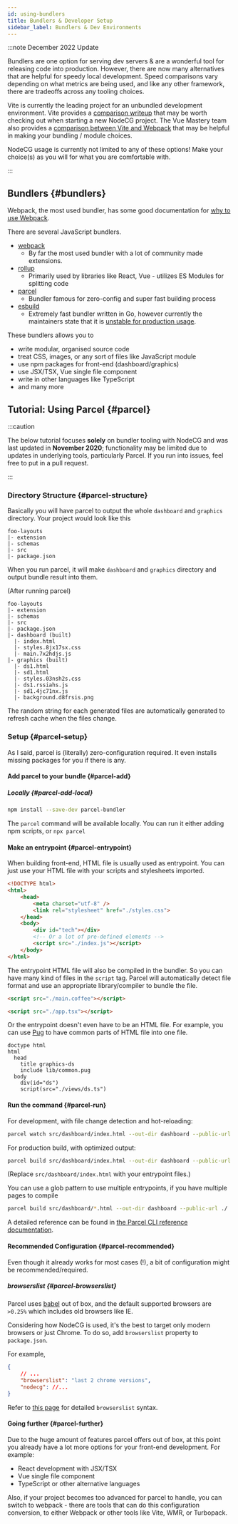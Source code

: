 ```yaml
---
id: using-bundlers
title: Bundlers & Developer Setup
sidebar_label: Bundlers & Dev Environments
---
```


:::note December 2022 Update

Bundlers are one option for serving dev servers & are a wonderful tool for releasing code into production. However, there are now many alternatives that are helpful for speedy local development. Speed comparisons vary depending on what metrics are being used, and like any other framework, there are tradeoffs across any tooling choices.

Vite is currently the leading project for an unbundled development environment. Vite provides a [comparison writeup](https://vitejs.dev/guide/why.html) that may be worth checking out when starting a new NodeCG project. The Vue Mastery team also provides a [comparison between Vite and Webpack](https://www.vuemastery.com/blog/vite-vs-webpack/) that may be helpful in making your bundling / module choices.

NodeCG usage is currently not limited to any of these options! Make your choice(s) as you will for what you are comfortable with.

:::

## Bundlers {#bundlers}

Webpack, the most used bundler, has some good documentation for [why to use Webpack](https://webpack.js.org/concepts/why-webpack).

There are several JavaScript bundlers.

- [webpack](https://github.com/webpack/webpack)
  - By far the most used bundler with a lot of community made extensions.
- [rollup](https://github.com/rollup/rollup)
  - Primarily used by libraries like React, Vue - utilizes ES Modules for splitting code
- [parcel](https://github.com/parcel-bundler/parcel)
  - Bundler famous for zero-config and super fast building process
- [esbuild](https://esbuild.github.io/)
  - Extremely fast bundler written in Go, however currently the maintainers state that it is [unstable for production usage](https://esbuild.github.io/faq/#production-readiness).

These bundlers allows you to

- write modular, organised source code
- treat CSS, images, or any sort of files like JavaScript module
- use npm packages for front-end (dashboard/graphics)
- use JSX/TSX, Vue single file component
- write in other languages like TypeScript
- and many more

## Tutorial: Using Parcel {#parcel}

:::caution

The below tutorial focuses **solely** on bundler tooling with NodeCG and was last updated in **November 2020**; functionality may be limited due to updates in underlying tools, particularly Parcel. If you run into issues, feel free to put in a pull request.

:::

### Directory Structure {#parcel-structure}

Basically you will have parcel to output the whole `dashboard` and `graphics`
directory. Your project would look like this

```folders
foo-layouts
|- extension
|- schemas
|- src
|- package.json
```

When you run parcel, it will make `dashboard` and `graphics` directory and
output bundle result into them.

(After running parcel)

```folders
foo-layouts
|- extension
|- schemas
|- src
|- package.json
|- dashboard (built)
  |- index.html
  |- styles.8jx17sx.css
  |- main.7x2hdjs.js
|- graphics (built)
  |- ds1.html
  |- sd1.html
  |- styles.03nsh2s.css
  |- ds1.rssiahs.js
  |- sd1.4jc71nx.js
  |- background.d8frsis.png
```

The random string for each generated files are automatically generated to
refresh cache when the files change.

### Setup {#parcel-setup}

As I said, parcel is (literally) zero-configuration required. It even installs
missing packages for you if there is any.

#### Add parcel to your bundle {#parcel-add}

##### Locally {#parcel-add-local}

```bash
npm install --save-dev parcel-bundler
```

The `parcel` command will be available locally. You can run it either adding
npm scripts, or `npx parcel`

#### Make an entrypoint {#parcel-entrypoint}

When building front-end, HTML file is usually used as entrypoint. You can just
use your HTML file with your scripts and stylesheets imported.

```html
<!DOCTYPE html>
<html>
    <head>
        <meta charset="utf-8" />
        <link rel="stylesheet" href="./styles.css">
    </head>
    <body>
        <div id="tech"></div>
        <!-- Or a lot of pre-defined elements -->
        <script src="./index.js"></script>
    </body>
</html>
```

The entrypoint HTML file will also be compiled in the bundler. So you can have many
kind of files in the `script` tag. Parcel will automatically detect file format
and use an appropriate library/compiler to bundle the file.

```html
<script src="./main.coffee"></script>
```

```html
<script src="./app.tsx"></script>
```

Or the entrypoint doesn't even have to be an HTML file. For example, you can use
[Pug](https://pugjs.org/api/getting-started.html) to have common parts of HTML file into one file.

```pug
doctype html
html
  head
    title graphics-ds
    include lib/common.pug
  body
    div(id="ds")
    script(src="./views/ds.ts")
```

#### Run the command {#parcel-run}

For development, with file change detection and hot-reloading:

```bash
parcel watch src/dashboard/index.html --out-dir dashboard --public-url ./
```

For production build, with optimized output:

```bash
parcel build src/dashboard/index.html --out-dir dashboard --public-url ./
```

(Replace `src/dashboard/index.html` with your entrypoint files.)

You can use a glob pattern to use multiple entrypoints, if you have multiple pages
to compile

```bash
parcel build src/dashboard/*.html --out-dir dashboard --public-url ./
```

A detailed reference can be found in [the Parcel CLI reference documentation](https://parceljs.org/features/cli).

#### Recommended Configuration {#parcel-recommended}

Even though it already works for most cases (!), a bit of configuration might be
recommended/required.

##### browserslist {#parcel-browserslist}

Parcel uses [babel](https://babeljs.io/) out of box, and the default supported
browsers are `>0.25%` which includes old browsers like IE.

Considering how NodeCG is used, it's the best to target only modern browsers or
just Chrome. To do so, add `browserslist` property to `package.json`.

For example,

```json
{
    // ...
    "browserslist": "last 2 chrome versions",
    "nodecg": //...
}
```

Refer to [this page](https://github.com/browserslist/browserslist#full-list) for
detailed `browserslist` syntax.

#### Going further {#parcel-further}

Due to the huge amount of features parcel offers out of box, at this point you
already have a lot more options for your front-end development. For example:

- React development with JSX/TSX
- Vue single file component
- TypeScript or other alternative languages

Also, if your project becomes too advanced for parcel to handle, you can switch
to webpack - there are tools that can do this configuration conversion, to either Webpack or other tools like Vite, WMR, or Turbopack.
